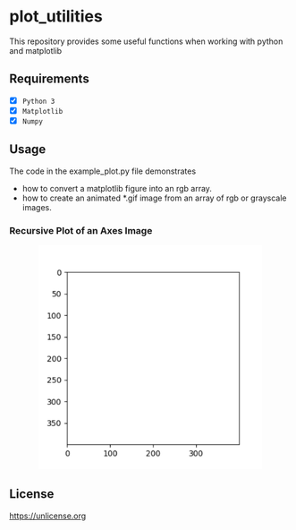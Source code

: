 # plot_utilities
This repository provides some useful functions when working with python and matplotlib

## Requirements
- [x] `Python 3`
- [x] `Matplotlib`
- [x] `Numpy`

## Usage
The code in the example_plot.py file demonstrates
- how to convert a matplotlib figure into an rgb array.
- how to create an animated *.gif image from an array of rgb or grayscale images.

### Recursive Plot of an Axes Image
<p align="center">
<img src="https://github.com/janek-gross/plot_utilities/blob/master/test.gif?raw=true" width="400" height="400" />
</p>

## License
https://unlicense.org
